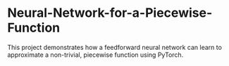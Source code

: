 # Neural-Network-for-a-Piecewise-Function
This project demonstrates how a feedforward neural network can learn to approximate a non-trivial, piecewise function using PyTorch.
